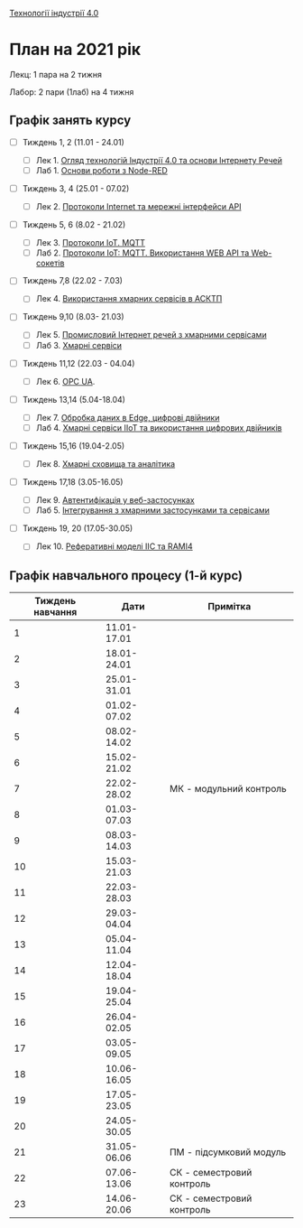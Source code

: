 [Технології індустрії 4.0](https://pupenasan.github.io/TI40/)

# План на 2021 рік

Лекц: 1 пара на 2 тижня

Лабор: 2 пари (1лаб) на 4 тижня

## Графік занять курсу

- [ ] Тиждень 1, 2 (11.01 - 24.01) 
  - [ ] Лек 1. [Огляд технологій Індустрії 4.0 та основи Інтернету Речей](Лекц/intro.md)
  - [ ] Лаб 1. [Основи роботи з Node-RED](Лабор/lab1NodeRED.md)
- [ ] Тиждень 3, 4  (25.01 - 07.02) 
  - [ ] Лек 2. [Протоколи Internet та мережні інтерфейси API](Лекц/HTTPAPI.md)
- [ ] Тиждень 5, 6  (8.02 - 21.02) 
  - [ ] Лек 3. [Протоколи IoT. MQTT](Лекц/IIoT.md)
  - [ ] Лаб 2. [Протоколи IoT: MQTT. Використання WEB API та Web-сокетів](Лабор/lab2.md)
- [ ] Тиждень 7,8 (22.02 - 7.03) 
  - [ ] Лек 4. [Використання хмарних сервісів в АСКТП](Лекц/cloud.md)
- [ ] Тиждень 9,10 (8.03- 21.03) 
  - [ ] Лек 5. [Промисловий Інтернет речей з хмарними сервісами](Лекц/cloudiot.md) 
  - [ ] Лаб 3. [Xмарні сервіси](Лабор/lab3.md)
- [ ] Тиждень 11,12 (22.03 - 04.04) 
  - [ ] Лек 6. [OPC UA](Лекц/OPC_UA.md).
- [ ] Тиждень 13,14 (5.04-18.04) 
  - [ ] Лек 7. [Обробка даних в Edge, цифрові двійники](Лекц/twin.md)
  - [ ] Лаб 4. [Xмарні сервіси IIoT та використання цифрових двійників](Лабор/lab4.md)
- [ ] Тиждень 15,16 (19.04-2.05) 
  - [ ] Лек 8. [Хмарні сховища та аналітика](Лекц/analit.md)
- [ ] Тиждень 17,18 (3.05-16.05) 
  - [ ] Лек 9. [Автентифікація у веб-застосунках](Лекц/cloudauth.md)
  - [ ] Лаб 5. [Інтегрування з хмарними застосунками та сервісами](Лабор/lab5.md)
- [ ] Тиждень 19, 20 (17.05-30.05) 

  - [ ] Лек 10. [Реферативні моделі IIC та RAMI4](Лекц/refmodel.md)

## Графік навчального процесу (1-й курс)

| Тиждень навчання | Дати        | Примітка                  |
| ---------------- | ----------- | ------------------------- |
| 1                | 11.01-17.01 |                           |
| 2                | 18.01-24.01 |                           |
| 3                | 25.01-31.01 |                           |
| 4                | 01.02-07.02 |                           |
| 5                | 08.02-14.02 |                           |
| 6                | 15.02-21.02 |                           |
| 7                | 22.02-28.02 | МК - модульний контроль   |
| 8                | 01.03-07.03 |                           |
| 9                | 08.03-14.03 |                           |
| 10               | 15.03-21.03 |                           |
| 11               | 22.03-28.03 |                           |
| 12               | 29.03-04.04 |                           |
| 13               | 05.04-11.04 |                           |
| 14               | 12.04-18.04 |                           |
| 15               | 19.04-25.04 |                           |
| 16               | 26.04-02.05 |                           |
| 17               | 03.05-09.05 |                           |
| 18               | 10.06-16.05 |                           |
| 19               | 17.05-23.05 |                           |
| 20               | 24.05-30.05 |                           |
| 21               | 31.05-06.06 | ПМ - підсумковий модуль   |
| 22               | 07.06-13.06 | СК - семестровий контроль |
| 23               | 14.06-20.06 | СК - семестровий контроль |